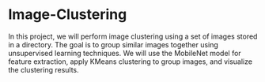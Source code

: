 # Image-Clustering
In this project, we will perform image clustering using a set of images stored in a directory.  The goal is to group similar images together using unsupervised learning techniques.  We will use the MobileNet model for feature extraction, apply KMeans clustering to group images, and visualize the clustering results.
